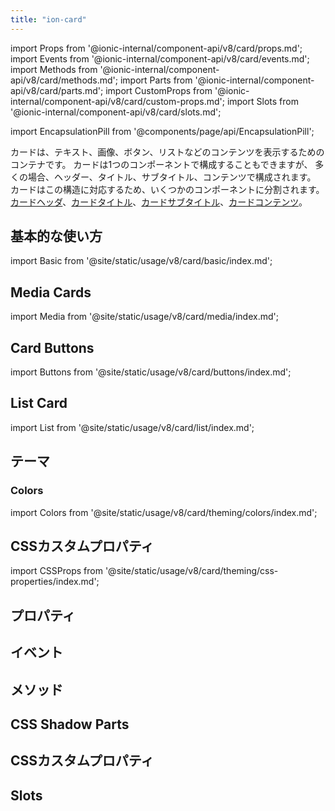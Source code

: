 ```yaml
---
title: "ion-card"
---
```

import Props from '@ionic-internal/component-api/v8/card/props.md';
import Events from '@ionic-internal/component-api/v8/card/events.md';
import Methods from '@ionic-internal/component-api/v8/card/methods.md';
import Parts from '@ionic-internal/component-api/v8/card/parts.md';
import CustomProps from '@ionic-internal/component-api/v8/card/custom-props.md';
import Slots from '@ionic-internal/component-api/v8/card/slots.md';

import EncapsulationPill from '@components/page/api/EncapsulationPill';

<head>
  <title>ion-card: Card UI Components for Ionic Framework API</title>
  <meta name="description" content="ion-card UIコンポーネントは、より詳細な情報へのエントリーポイントです。カードは単一のコンポーネントであることも、いくつかのヘッダ、タイトル、サブタイトル、コンテンツから構成されることもあります。" />
</head>

<EncapsulationPill type="shadow" />


カードは、テキスト、画像、ボタン、リストなどのコンテンツを表示するためのコンテナです。
カードは1つのコンポーネントで構成することもできますが、
多くの場合、ヘッダー、タイトル、サブタイトル、コンテンツで構成されます。
カードはこの構造に対応するため、いくつかのコンポーネントに分割されます。
[カードヘッダ](./card-header)、[カードタイトル](./card-title)、[カードサブタイトル](./card-subtitle)、[カードコンテンツ](./card-content)。


## 基本的な使い方

import Basic from '@site/static/usage/v8/card/basic/index.md';

<Basic />


## Media Cards

import Media from '@site/static/usage/v8/card/media/index.md';

<Media />


## Card Buttons

import Buttons from '@site/static/usage/v8/card/buttons/index.md';

<Buttons />


## List Card

import List from '@site/static/usage/v8/card/list/index.md';

<List />


## テーマ

### Colors

import Colors from '@site/static/usage/v8/card/theming/colors/index.md';

<Colors />

## CSSカスタムプロパティ

import CSSProps from '@site/static/usage/v8/card/theming/css-properties/index.md';

<CSSProps />


## プロパティ
<Props />

## イベント
<Events />

## メソッド
<Methods />

## CSS Shadow Parts
<Parts />

## CSSカスタムプロパティ
<CustomProps />

## Slots
<Slots />
